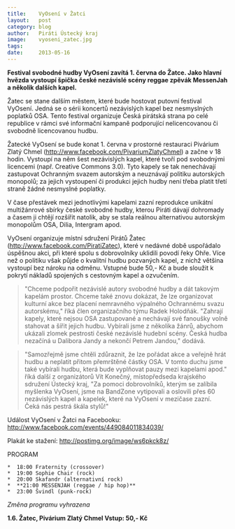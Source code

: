 ```yaml
---
title:	  VyOsení v Žatci
layout:	  post
category: blog
author:	  Piráti Ústecký kraj
image:	  vyoseni_zatec.jpg
tags:
date:	  2013-05-16
---
```

            
**Festival svobodné hudby VyOsení zavítá 1. června do Žatce. Jako hlavní hvězda vystoupí špička české nezávislé scény reggae zpěvák MessenJah a několik dalších kapel.**



Žatec se stane dalším městem, které bude hostovat putovní festival VyOsení. Jedná se o sérii koncertů nezávislých kapel bez nesmyslných poplatků OSA. Tento festival organizuje Česká pirátská strana po celé republice v rámci své informační kampaně podporující nelicencovanou či svobodně licencovanou hudbu.

Žatecké VyOsení se bude konat 1. června v prostorné restauraci Pivárium Zlatý Chmel (http://www.facebook.com/PivariumZlatyChmel) a začne v 18 hodin. 
Vystoupí na něm šest nezávislých kapel, které tvoří pod svobodnými licencemi (např. Creative Commons 3.0). Tyto kapely se tak nenechávají zastupovat Ochranným svazem autorským a neuznávají politiku autorských monopolů; za jejich vystoupení či produkci jejich hudby není třeba platit třetí straně žádné nesmyslné poplatky.

V čase přestávek mezi jednotlivými kapelami zazní reprodukce unikátní multižánrové sbírky české svobodné hudby, kterou Piráti dávají dohromady a časem ji chtějí rozšířit natolik, aby se stala reálnou alternativou autorským monopolům OSA, Dilia, Intergram apod.

VyOsení organizuje místní sdružení Pirátů Žatec (http://www.facebook.com/PiratiZatec), které v nedávné době uspořádalo úspěšnou akci, při které spolu s dobrovolníky uklidili povodí řeky Ohře. Více než o politiku však půjde o kvalitní hudbu pozvaných kapel, z nichž většina vystoupí bez nároku na odměnu. Vstupné bude 50,- Kč a bude sloužit k pokrytí nákladů spojených s cestovným kapel a ozvučením.

>"Chceme podpořit nezávislé autory svobodné hudby a dát takovým kapelám prostor. Chceme také znovu dokázat, že lze organizovat kulturní akce bez placení nemravného výpalného Ochrannému svazu autorskému," říká člen organizačního týmu Radek Holodňák. "Zahrají kapely, které nejsou OSA zastupované a nechávají své fanoušky volně stahovat a šířit jejich hudbu. Vybírali jsme z několika žánrů, abychom ukázali zlomek pestrosti české nezávislé hudební scény. Česká hudba nezačíná u Dalibora Jandy a nekončí Petrem Jandou," dodává.

>"Samozřejmě jsme chtěli zdůraznit, že lze pořádat akce a veřejně hrát hudbu a neplatit přitom přemrštěné částky OSA. V tomto duchu jsme také vybírali hudbu, která bude vyplňovat pauzy mezi kapelami apod." říká další z organizátorů Vít Konečný, místopředseda krajského sdružení Ústecký kraj, "Za pomoci dobrovolníků, kterým se zalíbila myšlenka VyOsení, jsme na BandZone vytipovali a oslovili přes 60 nezávislých kapel a kapelek, které na VyOsení v mezičase zazní. Čeká nás pestrá škála stylů!"

Událost VyOsení v Žatci na Facebooku: http://www.facebook.com/events/449084011834039/

Plakát ke stažení: http://postimg.org/image/ws6pkck8z/

PROGRAM

    *  18:00 Fraternity (crossover)
    *  19:00 Sophie Chair (rock)
    *  20:00 Skafandr (alternativní rock)
    *  **21:00 MESSENJAH (reggae / hip hop)**
    *  23:00 Švindl (punk-rock)

*Změna programu vyhrazena*


**1.6. Žatec, Pivárium Zlatý Chmel
Vstup: 50,- Kč**

